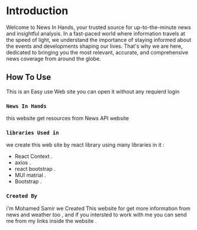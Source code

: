 # Introduction

Welcome to News In Hands, your trusted source for up-to-the-minute news and insightful analysis. In a fast-paced world where information travels at the speed of light, we understand the importance of staying informed about the events and developments shaping our lives. That's why we are here, dedicated to bringing you the most relevant, accurate, and comprehensive news coverage from around the globe.

## How To Use

This is an Easy use Web site you can open it without any requierd login

### `News In Hands`

this website get resources from News API website

### `libraries Used in`

we create this web site by react library using many libraries in it :

- React Context .
- axios .
- react bootstrap .
- MUI matrial .
- Bootstrap .

### `Created By `

i'm Mohamed Samir we Created This website for get more information from news and weather too ,
and if you intersted to work with me you can send me from my links inside the website .
